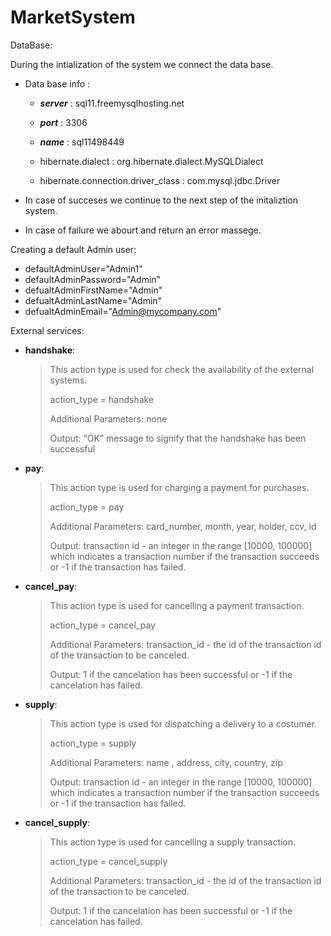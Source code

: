 # MarketSystem

DataBase:

During the intialization of the system we connect the data base. 

- Data base info :  
  - ***server*** : sql11.freemysqlhosting.net
  - ***port*** : 3306
  - ***name*** : sql11498449
  
  - hibernate.dialect : org.hibernate.dialect.MySQLDialect
  - hibernate.connection.driver_class : com.mysql.jdbc.Driver

- In case of succeses we continue to the next step of the initaliztion system.   
- In case of failure we abourt and return an error massege.

Creating a default Admin user:

- defaultAdminUser="Admin1"
- defaultAdminPassword="Admin"
- defualtAdminFirstName="Admin"
- defualtAdminLastName="Admin"
- defualtAdminEmail="Admin@mycompany.com"
 
 External services:
 
- **handshake**:

  > This action type is used for check the availability of the external systems.
  > 
  > action_type = handshake
  > 
  > Additional Parameters: none
  > 
  > Output: “OK” message to signify that the handshake has been successful

- **pay**:
  > This action type is used for charging a payment for purchases.
  > 
  > action_type = pay
  > 
  > Additional Parameters: card_number, month, year, holder, ccv, id
  > 
  > Output: 
  >   transaction id - an integer in the range [10000, 100000] which indicates a transaction number if the transaction succeeds or -1 if the transaction has failed.
  
- **cancel_pay**:
  > This action type is used for cancelling a payment transaction.
  > 
  > action_type = cancel_pay
  > 
  > Additional Parameters: 
  >   transaction_id - the id of the transaction id of the transaction to be canceled.
  >
  > Output: 
  >   1 if the cancelation has been successful or -1 if the cancelation has failed.

- **supply**:
  > This action type is used for dispatching a delivery to a costumer.
  > 
  > action_type = supply
  >
  > Additional Parameters: name , address, city, country, zip
  >
  > Output: 
  >   transaction id - an integer in the range [10000, 100000] which indicates a transaction number if the transaction succeeds or -1 if the transaction has failed.

- **cancel_supply**:
  > This action type is used for cancelling a supply transaction.
  >
  > action_type = cancel_supply
  > 
  > Additional Parameters: 
  >   transaction_id - the id of the transaction id of the transaction to be canceled.
  > 
  > Output: 1 if the cancelation has been successful or -1 if the cancelation has failed.
 
 
